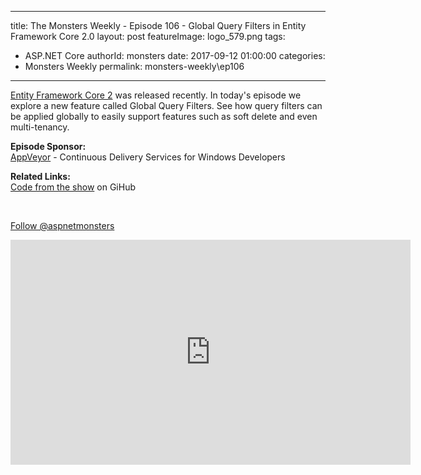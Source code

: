 
---
title: The Monsters Weekly - Episode 106 -  Global Query Filters in Entity Framework Core 2.0
layout: post
featureImage: logo_579.png
tags: 
  - ASP.NET Core
authorId: monsters
date: 2017-09-12 01:00:00
categories:
  - Monsters Weekly
permalink: monsters-weekly\ep106
---

<p><a href="https://blogs.msdn.microsoft.com/dotnet/2017/08/14/announcing-entity-framework-core-2-0/" target="_blank">Entity Framework Core 2</a>&nbsp;was released recently. In today's episode we explore a new feature called Global Query Filters. See how query filters can be applied globally to easily support features such as soft delete and even multi-tenancy.</p><p><strong>Episode Sponsor:</strong> <br><a href="https://www.appveyor.com/" target="_blank">AppVeyor</a> - Continuous Delivery Services for Windows Developers</p><p><strong>Related Links:</strong><br><a href="https://github.com/AspNetMonsters/EP106-EF-Global-Query-Filters" target="_blank">Code from the show</a> on GiHub</p><p>&nbsp;</p><p><a class="twitter-follow-button" href="https://twitter.com/aspnetmonsters">Follow @aspnetmonsters</a></p> 

<!--more-->
<iframe src='https://channel9.msdn.com/Series/aspnetmonsters/ASPNET-Monsters-106-Global-Query-Filters-in-Entity-Framework-Core-20/player' width='640' height='360' allowFullScreen frameBorder='0'></iframe>

